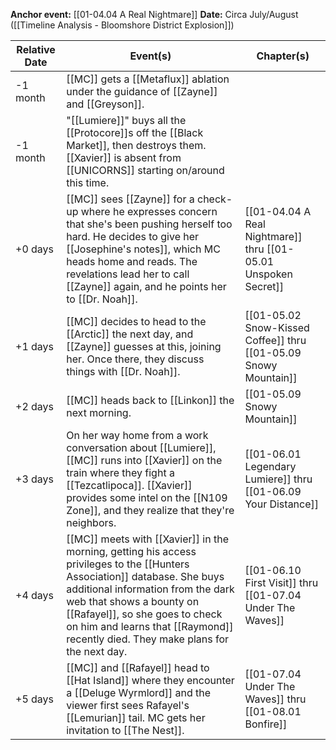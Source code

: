 **Anchor event:** [[01-04.04 A Real Nightmare]]
**Date:** Circa July/August ([[Timeline Analysis - Bloomshore District Explosion]])

| Relative Date | Event(s)                                                                                                                                                                                                                                                                                                           | Chapter(s)                                                       |
| ------------- | ------------------------------------------------------------------------------------------------------------------------------------------------------------------------------------------------------------------------------------------------------------------------------------------------------------------ | ---------------------------------------------------------------- |
| -1 month      | [[MC]] gets a [[Metaflux]] ablation under the guidance of [[Zayne]] and [[Greyson]].                                                                                                                                                                                                                               |                                                                  |
| -1 month      | "[[Lumiere]]" buys all the [[Protocore]]s off the [[Black Market]], then destroys them. [[Xavier]] is absent from [[UNICORNS]] starting on/around this time.                                                                                                                                                       |                                                                  |
| +0 days       | [[MC]] sees [[Zayne]] for a check-up where he expresses concern that she's been pushing herself too hard. He decides to give her [[Josephine's notes]], which MC heads home and reads. The revelations lead her to call [[Zayne]] again, and he points her to [[Dr. Noah]].                                        | [[01-04.04 A Real Nightmare]] thru [[01-05.01 Unspoken Secret]]  |
| +1 days       | [[MC]] decides to head to the [[Arctic]] the next day, and [[Zayne]] guesses at this, joining her. Once there, they discuss things with [[Dr. Noah]].                                                                                                                                                              | [[01-05.02 Snow-Kissed Coffee]] thru [[01-05.09 Snowy Mountain]] |
| +2 days       | [[MC]] heads back to [[Linkon]] the next morning.                                                                                                                                                                                                                                                                  | [[01-05.09 Snowy Mountain]]                                      |
| +3 days       | On her way home from a work conversation about [[Lumiere]], [[MC]] runs into [[Xavier]] on the train where they fight a [[Tezcatlipoca]]. [[Xavier]] provides some intel on the [[N109 Zone]], and they realize that they're neighbors.                                                                            | [[01-06.01 Legendary Lumiere]] thru [[01-06.09 Your Distance]]   |
| +4 days       | [[MC]] meets with [[Xavier]] in the morning, getting his access privileges to the [[Hunters Association]] database. She buys additional information from the dark web that shows a bounty on [[Rafayel]], so she goes to check on him and learns that [[Raymond]] recently died. They make plans for the next day. | [[01-06.10 First Visit]] thru [[01-07.04 Under The Waves]]       |
| +5 days       | [[MC]] and [[Rafayel]] head to [[Hat Island]] where they encounter a [[Deluge Wyrmlord]] and the viewer first sees Rafayel's [[Lemurian]] tail. MC gets her invitation to [[The Nest]].                                                                                                                            | [[01-07.04 Under The Waves]] thru [[01-08.01 Bonfire]]           |
